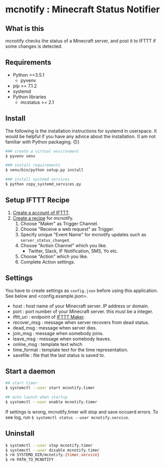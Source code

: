 # mcnotify : Minecraft Status Notifier

## What is this
mcnotify checks the status of a Minecraft server,
and post it to IFTTT if some changes is detected.

## Requirements
* Python >=3.5.1
	* pyvenv
* pip >= 7.1.2
* systemd
* Python libraries
	* mcstatus >= 2.1

## Install
The following is the installation instructions for systemd in userspace.
It would be helpful if you have any advice about the installation.
(I am not familiar with Python packaging. 🙃)

``` sh
### create a virtual environment
$ pyvenv venv

### install requirements
$ venv/bin/python setup.py install

### install systemd services
$ python copy_systemd_services.py
```

## Setup IFTTT Recipe
1. [Create a account of IFTTT](https://ifttt.com/join).
2. [Create a recipe](https://ifttt.com/myrecipes/personal/new) for mcnotify.
	1. Choose "Maker" as Trigger Channel.
	2. Choose "Receive a web request" as Trigger.
	3. Specify unique "Event Name" for mcnotify updates such as `server_status_changed`.
	4. Choose "Action Channel" which you like.
		* Twitter, Slack, IF Notification, SMS, Yo etc.
	5. Choose "Action" which you like.
	6. Complete Action settings.

## Settings
You have to create settings as `config.json` before using this application.
See below and <config.example.json>.

* host : host name of your Minecraft server. IP address or domain.
* port : port number of your Minecraft server. this must be a integer.
* ifttt\_uri : endpoint of [IFTTT Maker](https://ifttt.com/maker).
* recover\_msg : message when server recovers from dead status.
* dead\_msg : message when server dies.
* join\_msg : message when somebody joins.
* leave\_msg : message when somebody leaves.
* online\_msg : template text which 
* time\_format : template text for the time representation.
* savefile : file that the last status is saved to.

## Start a daemon
```sh
## start timer
$ systemctl --user start mcnotify.timer

## auto launch when startup
$ systemctl --user enable mcnotify.timer
```

If settings is wrong, mcnotify.timer will stop and save occuerd errors.
To see log, run `$ systemctl status --user mcnotify.service`.

## Uninstall

```sh
$ systemctl --user stop mcnotify.timer
$ systemctl --user disable mcnotify.timer
$ rm SYSTEMD_DIR/mcnotify.{timer,service}
$ rm PATH_TO_MCNOTIFY
```
